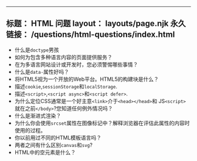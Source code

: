 ***

## 标题： HTML 问题&#xA;layout： layouts/page.njk&#xA;永久链接： /questions/html-questions/index.html

*   什么是`doctype`男孩
*   如何为包含多种语言内容的页面提供服务？
*   在为多语言网站设计或开发时，您必须警惕哪些事情？
*   什么是`data-`属性好吗？
*   将HTML5视为一个开放的Web平台。HTML5的构建块是什么？
*   描述`cookie`,`sessionStorage`和`localStorage`.
*   描述`<script>`,`<script async>`和`<script defer>`.
*   为什么定位CSS通常是一个好主意`<link>`介于`<head></head>`和 JS`<script>`就在之前`</body>`?您知道任何例外情况吗？
*   什么是渐进式渲染？
*   为什么你会使用`srcset`属性在图像标记中？解释浏览器在评估此属性的内容时使用的过程。
*   你以前用过不同的HTML模板语言吗？
*   两者之间有什么区别`canvas`和`svg`?
*   HTML中的空元素是什么？
